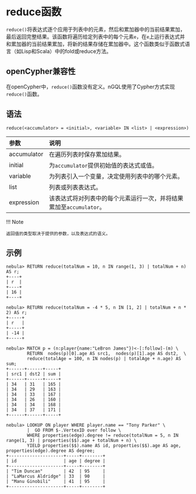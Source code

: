 # reduce函数

`reduce()`将表达式逐个应用于列表中的元素，然后和累加器中的当前结果累加，最后返回完整结果。该函数将遍历给定列表中的每个元素`e`，在`e`上运行表达式并和累加器的当前结果累加，将新的结果存储在累加器中。这个函数类似于函数式语言（如Lisp和Scala）中的fold或reduce方法。

## openCypher兼容性

在openCypher中，`reduce()`函数没有定义。nGQL使用了Cypher方式实现`reduce()`函数。

## 语法

```ngql
reduce(<accumulator> = <initial>, <variable> IN <list> | <expression>)
```

| 参数 | 说明 |
| :---   | :--- |
| accumulator | 在遍历列表时保存累加结果。|
| initial |  为`accumulator`提供初始值的表达式或值。 |
| variable | 为列表引入一个变量，决定使用列表中的哪个元素。 |
| list | 列表或列表表达式。 |
| expression | 该表达式将对列表中的每个元素运行一次，并将结果累加至`accumulator`。 |

!!! Note

    返回值的类型取决于提供的参数，以及表达式的语义。

## 示例

```ngql
nebula> RETURN reduce(totalNum = 10, n IN range(1, 3) | totalNum + n) AS r;
+----+
| r  |
+----+
| 16 |
+----+

nebula> RETURN reduce(totalNum = -4 * 5, n IN [1, 2] | totalNum + n * 2) AS r;
+-----+
| r   |
+-----+
| -14 |
+-----+

nebula> MATCH p = (n:player{name:"LeBron James"})<-[:follow]-(m) \
        RETURN  nodes(p)[0].age AS src1,  nodes(p)[1].age AS dst2,  \
        reduce(totalAge = 100, n IN nodes(p) | totalAge + n.age) AS sum;
+------+------+-----+
| src1 | dst2 | sum |
+------+------+-----+
| 34   | 31   | 165 |
| 34   | 29   | 163 |
| 34   | 33   | 167 |
| 34   | 26   | 160 |
| 34   | 34   | 168 |
| 34   | 37   | 171 |
+------+------+-----+

nebula> LOOKUP ON player WHERE player.name == "Tony Parker" \
        |  GO FROM $-.VertexID over follow \
        WHERE properties(edge).degree != reduce(totalNum = 5, n IN range(1, 3) | properties($$).age + totalNum + n) \
        YIELD properties($$).name AS id, properties($$).age AS age, properties(edge).degree AS degree;
+---------------------+-----+--------+
| id                  | age | degree |
+---------------------+-----+--------+
| "Tim Duncan"        | 42  | 95     |
| "LaMarcus Aldridge" | 33  | 90     |
| "Manu Ginobili"     | 41  | 95     |
+---------------------+-----+--------+
```
